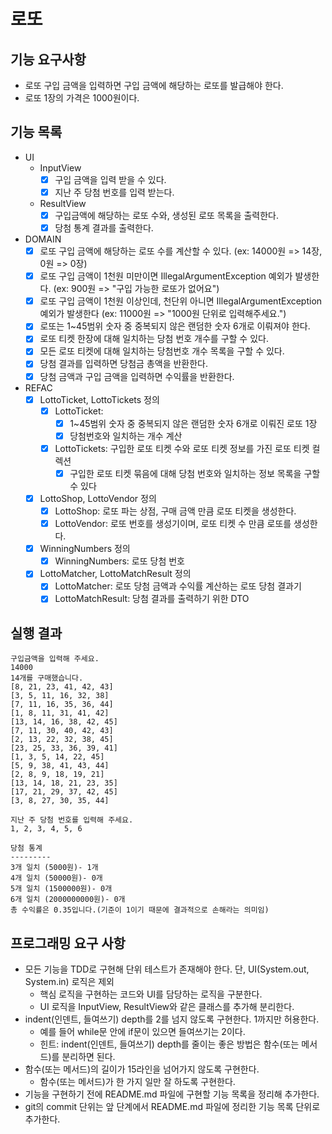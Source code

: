 # 로또
## 기능 요구사항
* 로또 구입 금액을 입력하면 구입 금액에 해당하는 로또를 발급해야 한다.
* 로또 1장의 가격은 1000원이다.

## 기능 목록
* UI
  * InputView
    * [X] 구입 금액을 입력 받을 수 있다.
    * [X] 지난 주 당첨 번호를 입력 받는다.
  * ResultView
    * [X] 구입금액에 해당하는 로또 수와, 생성된 로또 목록을 출력한다.
    * [X] 당첨 통계 결과를 출력한다.
    
* DOMAIN
    * [X] 로또 구입 금액에 해당하는 로또 수를 계산할 수 있다. (ex: 14000원 => 14장, 0원 => 0장)
    * [X] 로또 구입 금액이 1천원 미만이면 IllegalArgumentException 예외가 발생한다. (ex: 900원 => "구입 가능한 로또가 없어요")
    * [X] 로또 구입 금액이 1천원 이상인데, 천단위 아니면 IllegalArgumentException 예외가 발생한다 (ex: 11000원 => "1000원 단위로 입력해주세요.")
    * [X] 로또는 1~45범위 숫자 중 중복되지 않은 랜덤한 숫자 6개로 이뤄져야 한다.
    * [X] 로또 티켓 한장에 대해 일치하는 당첨 번호 개수를 구할 수 있다.
    * [X] 모든 로또 티켓에 대해 일치하는 당첨번호 개수 목록을 구할 수 있다.
    * [X] 당첨 결과를 입력하면 당첨금 총액을 반환한다.
    * [X] 당첨 금액과 구입 금액을 입력하면 수익률을 반환한다.
  
* REFAC
    * [X] LottoTicket, LottoTickets 정의
        - [X] LottoTicket: 
            - [X] 1~45범위 숫자 중 중복되지 않은 랜덤한 숫자 6개로 이뤄진 로또 1장
            - [X] 당첨번호와 일치하는 개수 계산
        - [x] LottoTickets: 구입한 로또 티켓 수와 로또 티켓 정보를 가진 로또 티켓 컬렉션
            - [X] 구입한 로또 티켓 묶음에 대해 당첨 번호와 일치하는 정보 목록을 구할 수 있다
    * [X] LottoShop, LottoVendor 정의
        - [X] LottoShop: 로또 파는 상점, 구매 금액 만큼 로또 티켓을 생성한다.
        - [X] LottoVendor: 로또 번호를 생성기이며, 로또 티켓 수 만큼 로또를 생성한다.
    * [X] WinningNumbers 정의
        - [X] WinningNumbers: 로또 당첨 번호
    * [X] LottoMatcher, LottoMatchResult 정의
        - [X] LottoMatcher: 로또 당첨 금액과 수익률 계산하는 로또 당첨 결과기 
        - [X] LottoMatchResult: 당첨 결과를 출력하기 위한 DTO

## 실행 결과
```
구입금액을 입력해 주세요.
14000
14개를 구매했습니다.
[8, 21, 23, 41, 42, 43]
[3, 5, 11, 16, 32, 38]
[7, 11, 16, 35, 36, 44]
[1, 8, 11, 31, 41, 42]
[13, 14, 16, 38, 42, 45]
[7, 11, 30, 40, 42, 43]
[2, 13, 22, 32, 38, 45]
[23, 25, 33, 36, 39, 41]
[1, 3, 5, 14, 22, 45]
[5, 9, 38, 41, 43, 44]
[2, 8, 9, 18, 19, 21]
[13, 14, 18, 21, 23, 35]
[17, 21, 29, 37, 42, 45]
[3, 8, 27, 30, 35, 44]

지난 주 당첨 번호를 입력해 주세요.
1, 2, 3, 4, 5, 6

당첨 통계
---------
3개 일치 (5000원)- 1개
4개 일치 (50000원)- 0개
5개 일치 (1500000원)- 0개
6개 일치 (2000000000원)- 0개
총 수익률은 0.35입니다.(기준이 1이기 때문에 결과적으로 손해라는 의미임)
```

## 프로그래밍 요구 사항
* 모든 기능을 TDD로 구현해 단위 테스트가 존재해야 한다. 단, UI(System.out, System.in) 로직은 제외
  * 핵심 로직을 구현하는 코드와 UI를 담당하는 로직을 구분한다.
  * UI 로직을 InputView, ResultView와 같은 클래스를 추가해 분리한다.
* indent(인덴트, 들여쓰기) depth를 2를 넘지 않도록 구현한다. 1까지만 허용한다.
  * 예를 들어 while문 안에 if문이 있으면 들여쓰기는 2이다.
  * 힌트: indent(인덴트, 들여쓰기) depth를 줄이는 좋은 방법은 함수(또는 메서드)를 분리하면 된다.
* 함수(또는 메서드)의 길이가 15라인을 넘어가지 않도록 구현한다.
  * 함수(또는 메서드)가 한 가지 일만 잘 하도록 구현한다.
* 기능을 구현하기 전에 README.md 파일에 구현할 기능 목록을 정리해 추가한다.
* git의 commit 단위는 앞 단계에서 README.md 파일에 정리한 기능 목록 단위로 추가한다.
